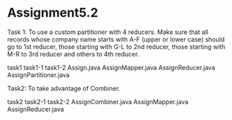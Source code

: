 # Assignment5.2
Task 1:
To use a custom partitioner with 4 reducers. Make sure that all
records whose company name starts with A-F (upper or lower case) should go to 1st reducer,
those starting with G-L to 2nd reducer, those starting with M-R to 3rd reducer and others to 4th
reducer.

task1
task1-1
task1-2 
Assign.java
AssignMapper.java
AssignReducer.java
AssignPartitioner.java


Task2:
To take advantage of Combiner. 

task2
task2-1
task2-2
AssignCombiner.java
AssignMapper.java
AssignReducer.java
